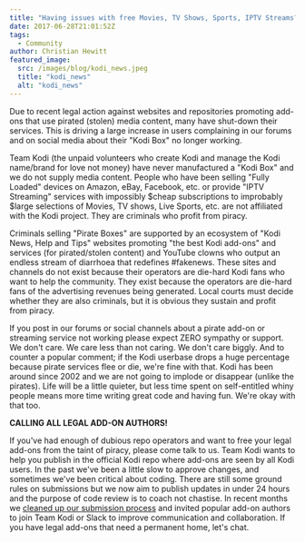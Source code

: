 ```yaml
---
title: "Having issues with free Movies, TV Shows, Sports, IPTV Streams?"
date: 2017-06-28T21:01:52Z
tags:
  - Community
author: Christian Hewitt
featured_image:
  src: /images/blog/kodi_news.jpeg
  title: "kodi_news"
  alt: "kodi_news"
---
```


Due to recent legal action against websites and repositories promoting add-ons that use pirated (stolen) media content, many have shut-down their services. This is driving a large increase in users complaining in our forums and on social media about their "Kodi Box" no longer working.

Team Kodi (the unpaid volunteers who create Kodi and manage the Kodi name/brand for love not money) have never manufactured a "Kodi Box" and we do not supply media content. People who have been selling "Fully Loaded" devices on Amazon, eBay, Facebook, etc. or provide "IPTV Streaming" services with impossibly $cheap subscriptions to improbably $large selections of Movies, TV shows, Live Sports, etc. are not affiliated with the Kodi project. They are criminals who profit from piracy.

Criminals selling "Pirate Boxes" are supported by an ecosystem of "Kodi News, Help and Tips" websites promoting "the best Kodi add-ons" and services (for pirated/stolen content) and YouTube clowns who output an endless stream of diarrhoea that redefines #fakenews. These sites and channels do not exist because their operators are die-hard Kodi fans who want to help the community. They exist because the operators are die-hard fans of the advertising revenues being generated. Local courts must decide whether they are also criminals, but it is obvious they sustain and profit from piracy.

If you post in our forums or social channels about a pirate add-on or streaming service not working please expect ZERO sympathy or support. We don't care. We care less than not caring. We don't care biggly. And to counter a popular comment; if the Kodi userbase drops a huge percentage because pirate services flee or die, we're fine with that. Kodi has been around since 2002 and we are not going to implode or disappear (unlike the pirates). Life will be a little quieter, but less time spent on self-entitled whiny people means more time writing great code and having fun. We're okay with that too.

**CALLING ALL LEGAL ADD-ON AUTHORS!**

If you've had enough of dubious repo operators and want to free your legal add-ons from the taint of piracy, please come talk to us. Team Kodi wants to help you publish in the official Kodi repo where add-ons are seen by all Kodi users. In the past we've been a little slow to approve changes, and sometimes we've been critical about coding. There are still some ground rules on submissions but we now aim to publish updates in under 24 hours and the purpose of code review is to coach not chastise. In recent months we [cleaned up our submission process](https://kodi.wiki/view/Submitting_Add-ons) and invited popular add-on authors to join Team Kodi or Slack to improve communication and collaboration. If you have legal add-ons that need a permanent home, let's chat.
